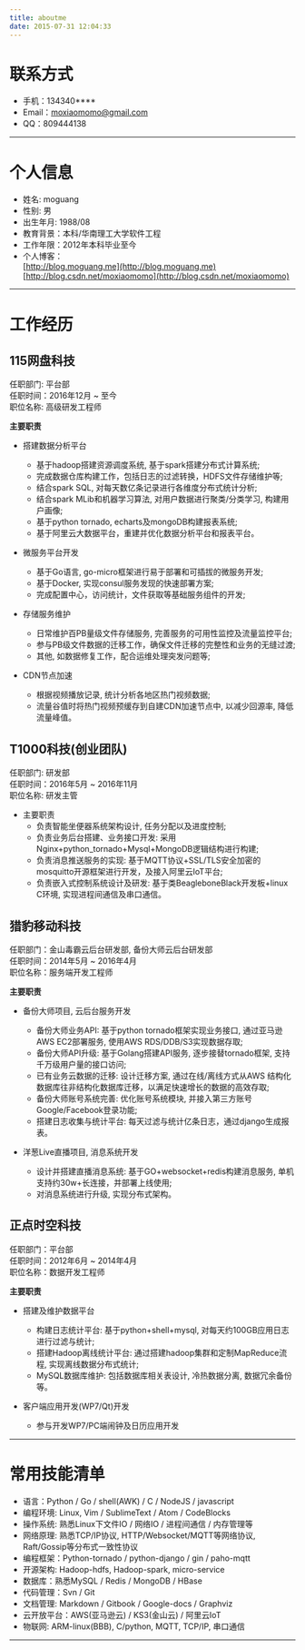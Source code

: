 ```yaml
---
title: aboutme
date: 2015-07-31 12:04:33
---
```


# 联系方式
- 手机：134340\*\*\*\*
- Email：moxiaomomo@gmail.com
- QQ：809444138

---

# 个人信息

 - 姓名: moguang
 - 性别: 男
 - 出生年月: 1988/08
 - 教育背景：本科/华南理工大学软件工程
 - 工作年限：2012年本科毕业至今
 - 个人博客：<br>
[http://blog.moguang.me](http://blog.moguang.me)<br>
[http://blog.csdn.net/moxiaomomo](http://blog.csdn.net/moxiaomomo)

---

# 工作经历

## 115网盘科技
  任职部门: 平台部<br>
  任职时间：2016年12月 ~ 至今<br>
  职位名称: 高级研发工程师
  
**主要职责**

- 搭建数据分析平台

    - 基于hadoop搭建资源调度系统, 基于spark搭建分布式计算系统;<br>
    - 完成数据仓库构建工作，包括日志的过滤转换，HDFS文件存储维护等;<br>
    - 结合spark SQL, 对每天数亿条记录进行各维度分布式统计分析;<br>
    - 结合spark MLib和机器学习算法, 对用户数据进行聚类/分类学习, 构建用户画像;<br>
    - 基于python tornado, echarts及mongoDB构建报表系统;
    - 基于阿里云大数据平台，重建并优化数据分析平台和报表平台。
   
- 微服务平台开发
  
    - 基于Go语言, go-micro框架进行易于部署和可插拔的微服务开发;<br>
    - 基于Docker, 实现consul服务发现的快速部署方案;<br>
    - 完成配置中心，访问统计，文件获取等基础服务组件的开发;
 
- 存储服务维护
    - 日常维护百PB量级文件存储服务, 完善服务的可用性监控及流量监控平台;<br>
    - 参与PB级文件数据的迁移工作，确保文件迁移的完整性和业务的无缝过渡;
    - 其他, 如数据修复工作，配合运维处理突发问题等;
 
- CDN节点加速
    - 根据视频播放记录, 统计分析各地区热门视频数据;<br>
    - 流量谷值时将热门视频预缓存到自建CDN加速节点中, 以减少回源率, 降低流量峰值。

## T1000科技(创业团队)
  任职部门: 研发部<br>
  任职时间：2016年5月 ~ 2016年11月<br>
  职位名称: 研发主管

- 主要职责<br>
  - 负责智能坐便器系统架构设计, 任务分配以及进度控制;<br>
  - 负责业务后台搭建、业务接口开发: 采用Nginx+python_tornado+Mysql+MongoDB逻辑结构进行构建;<br>
  - 负责消息推送服务的实现: 基于MQTT协议+SSL/TLS安全加密的mosquitto开源框架进行开发，及接入阿里云IoT平台;<br>
  - 负责嵌入式控制系统设计及研发: 基于类BeagleboneBlack开发板+linux C环境, 实现进程间通信及串口通信。

## 猎豹移动科技
  任职部门：金山毒霸云后台研发部, 备份大师云后台研发部<br>
  任职时间：2014年5月 ~ 2016年4月<br>
  职位名称：服务端开发工程师

**主要职责**

- 备份大师项目, 云后台服务开发
   - 备份大师业务API: 基于python tornado框架实现业务接口, 通过亚马逊AWS EC2部署服务, 使用AWS RDS/DDB/S3实现数据存取;<br>
   - 备份大师API升级: 基于Golang搭建API服务, 逐步接替tornado框架, 支持千万级用户量的接口访问;<br>
   - 已有业务云数据的迁移: 设计迁移方案, 通过在线/离线方式从AWS 结构化数据库往非结构化数据库迁移，以满足快速增长的数据的高效存取;<br>
   - 备份大师账号系统完善: 优化账号系统模块, 并接入第三方账号Google/Facebook登录功能;<br>
   - 搭建日志收集与统计平台: 每天过滤与统计亿条日志，通过django生成报表。

- 洋葱Live直播项目, 消息系统开发
   - 设计并搭建直播消息系统: 基于GO+websocket+redis构建消息服务, 单机支持约30w+长连接，并部署上线使用;
   - 对消息系统进行升级, 实现分布式架构。

## 正点时空科技
  任职部门：平台部<br>
  任职时间：2012年6月 ~ 2014年4月<br>
  职位名称：数据开发工程师

**主要职责**

- 搭建及维护数据平台
  - 构建日志统计平台: 基于python+shell+mysql, 对每天约100GB应用日志进行过滤与统计;<br>
  - 搭建Hadoop离线统计平台: 通过搭建hadoop集群和定制MapReduce流程, 实现离线数据分布式统计;<br>
  - MySQL数据库维护: 包括数据库相关表设计, 冷热数据分离, 数据冗余备份等。

- 客户端应用开发(WP7/Qt)开发
  - 参与开发WP7/PC端闹钟及日历应用开发 

---

# 常用技能清单

- 语言：Python / Go / shell(AWK) / C / NodeJS / javascript
- 编程环境: Linux, Vim / SublimeText / Atom / CodeBlocks
- 操作系统: 熟悉Linux下文件IO / 网络IO / 进程间通信 / 内存管理等
- 网络原理: 熟悉TCP/IP协议, HTTP/Websocket/MQTT等网络协议, Raft/Gossip等分布式一致性协议
- 编程框架：Python-tornado / python-django / gin / paho-mqtt
- 开源架构: Hadoop-hdfs, Hadoop-spark, micro-service
- 数据库：熟悉MySQL / Redis / MongoDB / HBase
- 代码管理：Svn / Git
- 文档管理: Markdown / Gitbook / Google-docs / Graphviz
- 云开放平台：AWS(亚马逊云) / KS3(金山云) / 阿里云IoT
- 物联网: ARM-linux(BBB), C/python, MQTT, TCP/IP, 串口通信

---
